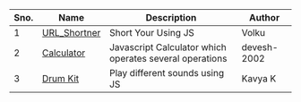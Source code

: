 | Sno. 	| Name         	| Description         	| Author 	|
|------	|--------------	|---------------------	|--------	|
| 1    	| [URL_Shortner](/JavaScript/Url_Shortner) 	| Short Your Using JS 	| Volku  	|
| 2     | [Calculator](/JavaScript/Javascript%20Calculator) | Javascript Calculator which operates several operations | devesh-2002|
| 3    	| [Drum Kit](/JavaScript/Drum_Kit) 	| Play different sounds using JS 	| Kavya K 	|
